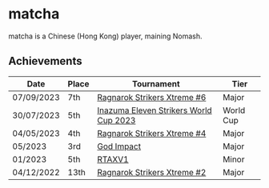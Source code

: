 # matcha

matcha is a Chinese (Hong Kong) player, maining Nomash.

## Achievements

|Date|Place|Tournament|Tier|
|-|-|-|-|
| 07/09/2023 | 7th | [Ragnarok Strikers Xtreme #6](../../tournaments/ragna/ragnax6.md) | Major |
| 30/07/2023 | 5th | [Inazuma Eleven Strikers World Cup 2023](../tournaments/worldcup23.md) | World Cup |
| 04/05/2023 | 4th | [Ragnarok Strikers Xtreme #4](../../tournaments/ragna/ragnax4.md) | Major |
| 05/2023 | 3rd | [God Impact](../../tournaments/misc/godimpact.md) | Major |
| 01/2023 | 5th | [RTAXV1](../../tournaments/rtaxv/rtaxv1.md) | Minor |
| 04/12/2022 | 13th | [Ragnarok Strikers Xtreme #2](../../tournaments/ragna/ragnax2.md) | Major |
